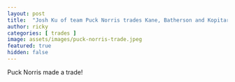 ```yaml
---
layout: post
title:  "Josh Ku of team Puck Norris trades Kane, Batherson and Kopitar"
author: ricky
categories: [ trades ]
image: assets/images/puck-norris-trade.jpeg
featured: true
hidden: false
---
```


Puck Norris made a trade! 
